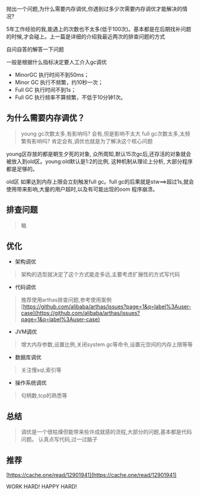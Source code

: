 抛出一个问题,为什么需要内存调优,你遇到过多少次需要内存调优才能解决的情况?

5年工作经验的我,能遇上的次数也不太多(低于100次)。基本都是在后期找补问题的时候,才会碰上。上一篇是详细的介绍我最近两次的排查问题的方式

自问自答的解答一下问题

一般是根据什么指标决定要人工介入gc调优
- MinorGC 执行时间不到50ms；
- Minor GC 执行不频繁，约10秒一次；
- Full GC 执行时间不到1s；
- Full GC 执行频率不算频繁，不低于10分钟1次。

## 为什么需要内存调优？
> young gc次数太多,有影响吗? 会有,但是影响不太大
> full gc次数太多,太频繁有影响吗? 肯定会有,调优也就是为了解决这个核心问题

young区存放的都是朝生夕死的对象, 众所周知,默认15次gc后,还存活的对象就会被放入到old区。young:old默认是1:2的比例, 这种机制从理论上分析,
大部分程序都是足够的。

old区 如果达到内存上限会立刻触发full gc。full gc的后果就是stw==>超过1s,就会使用带来影响,大量的用户超时,以及有可能出现的oom 程序崩溃。


## 排查问题
> 略


## 优化
- 架构调优
> 架构的选型就决定了这个方式能走多远,主要考虑扩展性的方式写代码
- 代码调优
> 推荐使用arthas排查问题,参考使用案例[https://github.com/alibaba/arthas/issues?page=1&q=label%3Auser-case](https://github.com/alibaba/arthas/issues?page=1&q=label%3Auser-case)
- JVM调优
> 增大内存参数,设置比例,关闭system.gc等命令,设置元空间的内存上限等等
- 数据库调优
> 关注慢sql,索引等
- 操作系统调优
> 句柄数,tcp的熟悉等

## 总结
> 调优是一个很枯燥但能带来些许成就感的流程,大部分的问题,基本都是代码问题。 认真点写代码,过一过脑子

## 推荐
[https://cache.one/read/12901941](https://cache.one/read/12901941)

WORK HARD! HAPPY HARD!










